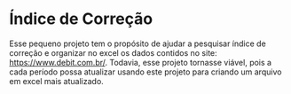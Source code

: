 # Índice de Correção
Esse pequeno projeto tem o propósito de ajudar a pesquisar índice de correção e organizar no excel os dados contidos no site: https://www.debit.com.br/.
Todavia, esse projeto tornasse viável, pois a cada período possa atualizar usando este projeto para criando um arquivo em excel mais atualizado.
